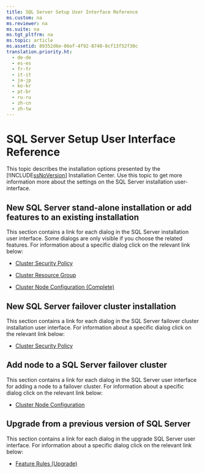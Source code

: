 ```yaml
---
title: SQL Server Setup User Interface Reference
ms.custom: na
ms.reviewer: na
ms.suite: na
ms.tgt_pltfrm: na
ms.topic: article
ms.assetid: 89352d6e-06ef-4f92-8740-8cf13f52f30c
translation.priority.ht: 
  - de-de
  - es-es
  - fr-fr
  - it-it
  - ja-jp
  - ko-kr
  - pt-br
  - ru-ru
  - zh-cn
  - zh-tw
---
```

# SQL Server Setup User Interface Reference
  This topic describes the installation options presented by the [!INCLUDE[ssNoVersion](../../TokenContainer/ssNoVersion_md.md)] Installation Center. Use this topic to get more information more about the settings on the SQL Server installation user\-interface.

## New SQL Server stand\-alone installation or add features to an existing installation
 This section contains a link for each dialog in the SQL Server installation user interface.  Some dialogs are only visible if you choose the related features. For information about a specific dialog click on the relevant link below:

-   [Cluster Security Policy](http://msdn.microsoft.com/library/cc281731.aspx)

-   [Cluster Resource Group](http://msdn.microsoft.com/library/cc281846.aspx)

-   [Cluster Node Configuration \(Complete\)](http://msdn.microsoft.com/library/cc645994.aspx)

## New SQL Server failover cluster installation
 This section contains a link for each dialog in the SQL Server failover cluster installation user interface. For information about a specific dialog click on the relevant link below:

-   [Cluster Security Policy](http://msdn.microsoft.com/library/cc281731.aspx)

## Add node to a SQL Server failover cluster
 This section contains a link for each dialog in the SQL Server  user interface for adding a node to a failover cluster. For information about a specific dialog click on the relevant link below:

-   [Cluster Node Configuration](http://msdn.microsoft.com/library/cc281961.aspx)

## Upgrade from a previous version of SQL Server
 This section contains a link for each dialog in the upgrade SQL Server user interface. For information about a specific dialog click on the relevant link below:

-   [Feature Rules \(Upgrade\)](http://msdn.microsoft.com/library/cc281843.aspx)

  